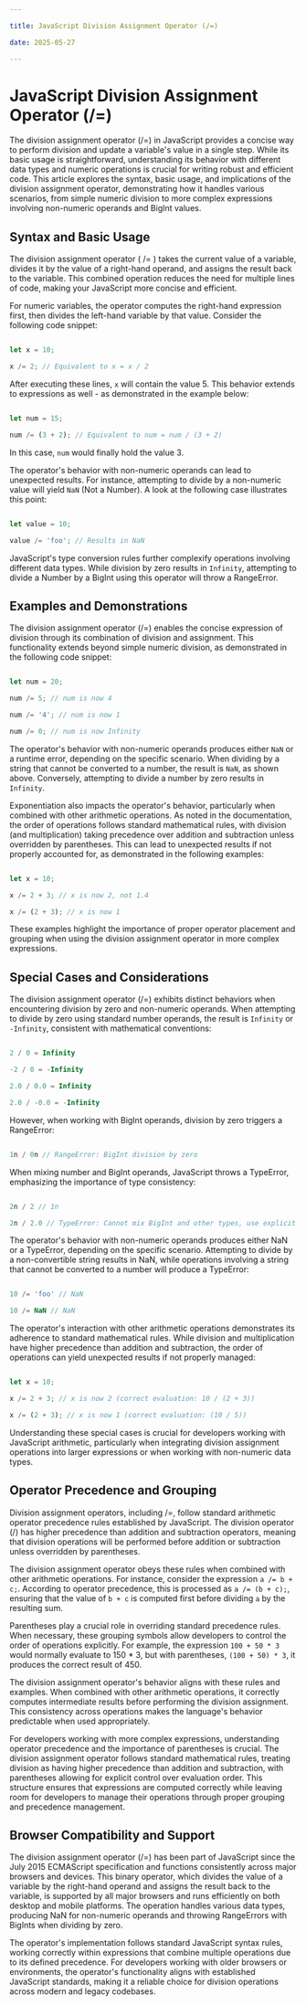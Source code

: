 ```yaml
---

title: JavaScript Division Assignment Operator (/=)

date: 2025-05-27

---
```



# JavaScript Division Assignment Operator (/=)

The division assignment operator (/=) in JavaScript provides a concise way to perform division and update a variable's value in a single step. While its basic usage is straightforward, understanding its behavior with different data types and numeric operations is crucial for writing robust and efficient code. This article explores the syntax, basic usage, and implications of the division assignment operator, demonstrating how it handles various scenarios, from simple numeric division to more complex expressions involving non-numeric operands and BigInt values.


## Syntax and Basic Usage

The division assignment operator ( /= ) takes the current value of a variable, divides it by the value of a right-hand operand, and assigns the result back to the variable. This combined operation reduces the need for multiple lines of code, making your JavaScript more concise and efficient.

For numeric variables, the operator computes the right-hand expression first, then divides the left-hand variable by that value. Consider the following code snippet:

```javascript

let x = 10;

x /= 2; // Equivalent to x = x / 2

```

After executing these lines, `x` will contain the value 5. This behavior extends to expressions as well - as demonstrated in the example below:

```javascript

let num = 15;

num /= (3 + 2); // Equivalent to num = num / (3 + 2)

```

In this case, `num` would finally hold the value 3.

The operator's behavior with non-numeric operands can lead to unexpected results. For instance, attempting to divide by a non-numeric value will yield `NaN` (Not a Number). A look at the following case illustrates this point:

```javascript

let value = 10;

value /= 'foo'; // Results in NaN

```

JavaScript's type conversion rules further complexify operations involving different data types. While division by zero results in `Infinity`, attempting to divide a Number by a BigInt using this operator will throw a RangeError.


## Examples and Demonstrations

The division assignment operator (/=) enables the concise expression of division through its combination of division and assignment. This functionality extends beyond simple numeric division, as demonstrated in the following code snippet:

```javascript

let num = 20;

num /= 5; // num is now 4

num /= '4'; // num is now 1

num /= 0; // num is now Infinity

```

The operator's behavior with non-numeric operands produces either `NaN` or a runtime error, depending on the specific scenario. When dividing by a string that cannot be converted to a number, the result is `NaN`, as shown above. Conversely, attempting to divide a number by zero results in `Infinity`.

Exponentiation also impacts the operator's behavior, particularly when combined with other arithmetic operations. As noted in the documentation, the order of operations follows standard mathematical rules, with division (and multiplication) taking precedence over addition and subtraction unless overridden by parentheses. This can lead to unexpected results if not properly accounted for, as demonstrated in the following examples:

```javascript

let x = 10;

x /= 2 + 3; // x is now 2, not 1.4

x /= (2 + 3); // x is now 1

```

These examples highlight the importance of proper operator placement and grouping when using the division assignment operator in more complex expressions.


## Special Cases and Considerations

The division assignment operator (/=) exhibits distinct behaviors when encountering division by zero and non-numeric operands. When attempting to divide by zero using standard number operands, the result is `Infinity` or `-Infinity`, consistent with mathematical conventions:

```javascript

2 / 0 = Infinity

-2 / 0 = -Infinity

2.0 / 0.0 = Infinity

2.0 / -0.0 = -Infinity

```

However, when working with BigInt operands, division by zero triggers a RangeError:

```javascript

1n / 0n // RangeError: BigInt division by zero

```

When mixing number and BigInt operands, JavaScript throws a TypeError, emphasizing the importance of type consistency:

```javascript

2n / 2 // 1n

2n / 2.0 // TypeError: Cannot mix BigInt and other types, use explicit conversions

```

The operator's behavior with non-numeric operands produces either NaN or a TypeError, depending on the specific scenario. Attempting to divide by a non-convertible string results in NaN, while operations involving a string that cannot be converted to a number will produce a TypeError:

```javascript

10 /= 'foo' // NaN

10 /= NaN // NaN

```

The operator's interaction with other arithmetic operations demonstrates its adherence to standard mathematical rules. While division and multiplication have higher precedence than addition and subtraction, the order of operations can yield unexpected results if not properly managed:

```javascript

let x = 10;

x /= 2 + 3; // x is now 2 (correct evaluation: 10 / (2 + 3))

x /= (2 + 3); // x is now 1 (correct evaluation: (10 / 5))

```

Understanding these special cases is crucial for developers working with JavaScript arithmetic, particularly when integrating division assignment operations into larger expressions or when working with non-numeric data types.


## Operator Precedence and Grouping

Division assignment operators, including /=, follow standard arithmetic operator precedence rules established by JavaScript. The division operator (/) has higher precedence than addition and subtraction operators, meaning that division operations will be performed before addition or subtraction unless overridden by parentheses.

The division assignment operator obeys these rules when combined with other arithmetic operations. For instance, consider the expression `a /= b + c;`. According to operator precedence, this is processed as `a /= (b + c);`, ensuring that the value of `b + c` is computed first before dividing `a` by the resulting sum.

Parentheses play a crucial role in overriding standard precedence rules. When necessary, these grouping symbols allow developers to control the order of operations explicitly. For example, the expression `100 + 50 * 3` would normally evaluate to 150 * 3, but with parentheses, `(100 + 50) * 3`, it produces the correct result of 450.

The division assignment operator's behavior aligns with these rules and examples. When combined with other arithmetic operations, it correctly computes intermediate results before performing the division assignment. This consistency across operations makes the language's behavior predictable when used appropriately.

For developers working with more complex expressions, understanding operator precedence and the importance of parentheses is crucial. The division assignment operator follows standard mathematical rules, treating division as having higher precedence than addition and subtraction, with parentheses allowing for explicit control over evaluation order. This structure ensures that expressions are computed correctly while leaving room for developers to manage their operations through proper grouping and precedence management.


## Browser Compatibility and Support

The division assignment operator (/=) has been part of JavaScript since the July 2015 ECMAScript specification and functions consistently across major browsers and devices. This binary operator, which divides the value of a variable by the right-hand operand and assigns the result back to the variable, is supported by all major browsers and runs efficiently on both desktop and mobile platforms. The operation handles various data types, producing NaN for non-numeric operands and throwing RangeErrors with BigInts when dividing by zero.

The operator's implementation follows standard JavaScript syntax rules, working correctly within expressions that combine multiple operations due to its defined precedence. For developers working with older browsers or environments, the operator's functionality aligns with established JavaScript standards, making it a reliable choice for division operations across modern and legacy codebases.


